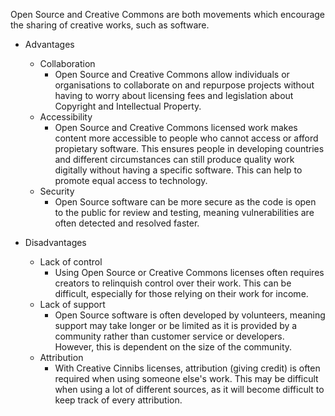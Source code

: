 Open Source and Creative Commons are both movements which encourage the sharing of creative works, such as software. 
- Advantages
    - Collaboration
        - Open Source and Creative Commons allow individuals or organisations to collaborate on and repurpose projects without having to worry about licensing fees and legislation about Copyright and Intellectual Property. 
    - Accessibility
        - Open Source and Creative Commons licensed work makes content more accessible to people who cannot access or afford propietary software. This ensures people in developing countries and different circumstances can still produce quality work digitally without having a specific software. This can help to promote equal access to technology. 
    - Security
        - Open Source software can be more secure as the code is open to the public for review and testing, meaning vulnerabilities are often detected and resolved faster. 
    
- Disadvantages
    - Lack of control
        - Using Open Source or Creative Commons licenses often requires creators to relinquish control over their work. This can be difficult, especially for those relying on their work for income. 
    - Lack of support
        - Open Source software is often developed by volunteers, meaning support may take longer or be limited as it is provided by a community rather than customer service or developers. However, this is dependent on the size of the community.
    - Attribution
        - With Creative Cinnibs licenses, attribution (giving credit) is often required when using someone else's work. This may be difficult when using a lot of different sources, as it will become difficult to keep track of every attribution.
